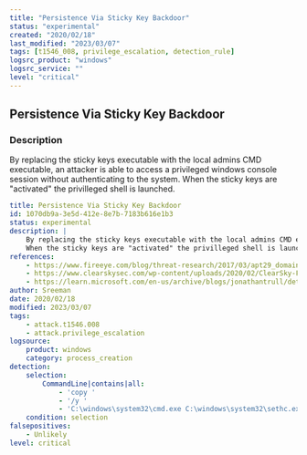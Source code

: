 ```yaml
---
title: "Persistence Via Sticky Key Backdoor"
status: "experimental"
created: "2020/02/18"
last_modified: "2023/03/07"
tags: [t1546_008, privilege_escalation, detection_rule]
logsrc_product: "windows"
logsrc_service: ""
level: "critical"
---
```


## Persistence Via Sticky Key Backdoor

### Description

By replacing the sticky keys executable with the local admins CMD executable, an attacker is able to access a privileged windows console session without authenticating to the system.
When the sticky keys are "activated" the privilleged shell is launched.


```yml
title: Persistence Via Sticky Key Backdoor
id: 1070db9a-3e5d-412e-8e7b-7183b616e1b3
status: experimental
description: |
    By replacing the sticky keys executable with the local admins CMD executable, an attacker is able to access a privileged windows console session without authenticating to the system.
    When the sticky keys are "activated" the privilleged shell is launched.
references:
    - https://www.fireeye.com/blog/threat-research/2017/03/apt29_domain_frontin.html
    - https://www.clearskysec.com/wp-content/uploads/2020/02/ClearSky-Fox-Kitten-Campaign-v1.pdf
    - https://learn.microsoft.com/en-us/archive/blogs/jonathantrull/detecting-sticky-key-backdoors
author: Sreeman
date: 2020/02/18
modified: 2023/03/07
tags:
    - attack.t1546.008
    - attack.privilege_escalation
logsource:
    product: windows
    category: process_creation
detection:
    selection:
        CommandLine|contains|all:
            - 'copy '
            - '/y '
            - 'C:\windows\system32\cmd.exe C:\windows\system32\sethc.exe'
    condition: selection
falsepositives:
    - Unlikely
level: critical

```
